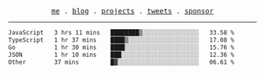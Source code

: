 <p align="center">
  <samp>
    <a href="https://everfu.org">me</a> .
    <a href="https://everfu.org/blog">blog</a> .
    <a href="https://everfu.org/github">projects</a> .
    <a href="https://twitter.com/everfu8">tweets</a> .
    <a href="https://everfu.org/sponsor">sponsor</a>
  </samp>
</p>

---

<!--START_SECTION:waka-->

```txt
JavaScript   3 hrs 11 mins   ████████▒░░░░░░░░░░░░░░░░   33.58 %
TypeScript   1 hr 37 mins    ████▒░░░░░░░░░░░░░░░░░░░░   17.08 %
Go           1 hr 30 mins    ████░░░░░░░░░░░░░░░░░░░░░   15.76 %
JSON         1 hr 10 mins    ███░░░░░░░░░░░░░░░░░░░░░░   12.36 %
Other        37 mins         █▓░░░░░░░░░░░░░░░░░░░░░░░   06.61 %
```

<!--END_SECTION:waka-->
